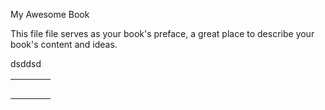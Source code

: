 My Awesome Book

This file file serves as your book's preface, a great place to describe your book's content and ideas.

dsddsd

|  |  |  |  |
| :--- | :--- | :--- | :--- |
|  |  |  |  |
|  |  |  |  |
|  |  |  |  |
|  |  |  |  |
|  |  |  |  |

[^1]: Enter footnote here.eqweewwwweqssweqwew

